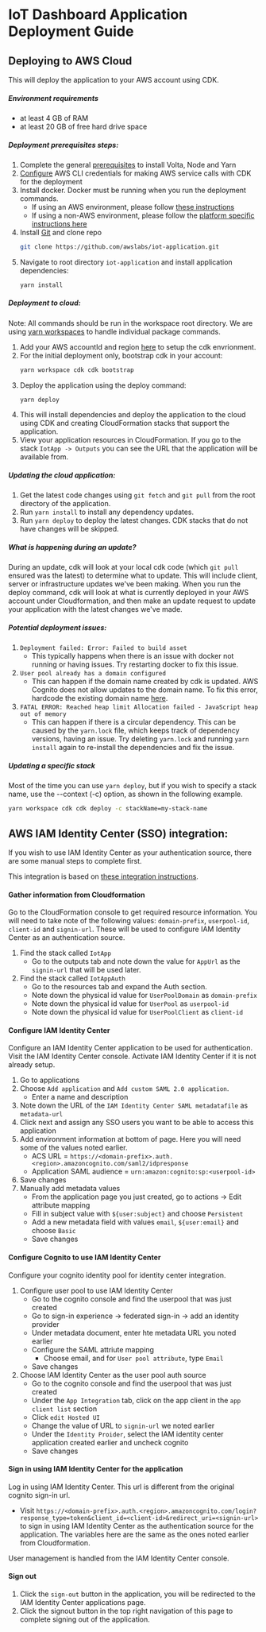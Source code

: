 # IoT Dashboard Application Deployment Guide

## Deploying to AWS Cloud

This will deploy the application to your AWS account using CDK.

##### Environment requirements

* at least 4 GB of RAM
* at least 20 GB of free hard drive space

##### Deployment prerequisites steps:

1. Complete the general [prerequisites](https://github.com/awslabs/iot-application/blob/main/README.md#prerequisites) to install Volta, Node and Yarn
1. [Configure](https://docs.aws.amazon.com/cli/latest/userguide/cli-chap-configure.html) AWS CLI credentials for making AWS service calls with CDK for the deployment
1. Install docker. Docker must be running when you run the deployment commands.
   * If using an AWS environment, please follow [these instructions](https://docs.aws.amazon.com/serverless-application-model/latest/developerguide/install-docker.html)
   * If using a non-AWS environment, please follow the [platform specific instructions here](https://docs.docker.com/engine/install/)
1. Install [Git](https://git-scm.com/book/en/v2/Getting-Started-Installing-Git) and clone repo
   ```sh
   git clone https://github.com/awslabs/iot-application.git
   ```
1. Navigate to root directory `iot-application` and install application dependencies:
   ```sh
   yarn install
   ```

##### Deployment to cloud:

Note: All commands should be run in the workspace root directory. We are using [yarn workspaces](https://classic.yarnpkg.com/lang/en/docs/workspaces/) to handle individual package commands.

1. Add your AWS accountId and region [here](https://github.com/awslabs/iot-application/blob/main/cdk/bin/cdk.ts#L17) to setup the cdk envrionment.
1. For the initial deployment only, bootstrap cdk in your account:
   ```sh
   yarn workspace cdk cdk bootstrap
   ```
1. Deploy the application using the deploy command:
   ```sh
   yarn deploy
   ```
1. This will install dependencies and deploy the application to the cloud using CDK and creating CloudFormation stacks that support the application.
1. View your application resources in CloudFormation. If you go to the stack `IotApp -> Outputs` you can see the URL that the application will be available from.

##### Updating the cloud application:
1. Get the latest code changes using `git fetch` and `git pull` from the root directory of the application.
1. Run `yarn install` to install any dependency updates.
1. Run `yarn deploy` to deploy the latest changes. CDK stacks that do not have changes will be skipped.

##### What is happening during an update?
During an update, cdk will look at your local cdk code (which `git pull` ensured was the latest) to determine what to update. This will include client, server or infrastructure updates we've been making. When you run the deploy command, cdk will look at what is currently deployed in your AWS account under Cloudformation, and then make an update request to update your application with the latest changes we've made.

##### Potential deployment issues:
1. `Deployment failed: Error: Failed to build asset`
   * This typically happens when there is an issue with docker not running or having issues. Try restarting docker to fix this issue.
1. `User pool already has a domain configured`
   * This can happen if the domain name created by cdk is updated. AWS Cognito does not allow updates to the domain name. To fix this error, hardcode the existing domain name [here](https://github.com/awslabs/iot-application/blob/main/cdk/lib/auth/auth-stack.ts#L38).
1. `FATAL ERROR: Reached heap limit Allocation failed - JavaScript heap out of memory`
   * This can happen if there is a circular dependency. This can be caused by the `yarn.lock` file, which keeps track of dependency versions, having an issue. Try deleting `yarn.lock` and running `yarn install` again to re-install the dependencies and fix the issue.

##### Updating a specific stack
Most of the time you can use `yarn deploy`, but if you wish to specify a stack name, use the --context (-c) option, as shown in the following example.

```sh
yarn workspace cdk cdk deploy -c stackName=my-stack-name
```

## AWS IAM Identity Center (SSO) integration:
If you wish to use IAM Identity Center as your authentication source, there are some manual steps to complete first.

This integration is based on [these integration instructions](https://repost.aws/knowledge-center/cognito-user-pool-iam-integration).

#### Gather information from Cloudformation
Go to the CloudFormation console to get required resource information. You will need to take note of the following values: `domain-prefix`, `userpool-id`, `client-id` and `signin-url`. These will be used to configure IAM Identity Center as an authentication source.
1. Find the stack called `IotApp`
   * Go to the outputs tab and note down the value for `AppUrl` as the `signin-url` that will be used later.
1. Find the stack called `IotAppAuth`
   * Go to the resources tab and expand the Auth section.
   * Note down the physical id value for `UserPoolDomain` as `domain-prefix`
   * Note down the physical id value for `UserPool` as `userpool-id`
   * Note down the physical id value for `UserPoolClient` as `client-id`
#### Configure IAM Identity Center
Configure an IAM Identity Center application to be used for authentication. Visit the IAM Identity Center console. Activate IAM Identity Center if it is not already setup.
1. Go to applications
1. Choose `Add application` and `Add custom SAML 2.0 application`.
   * Enter a name and description
1. Note down the URL of the `IAM Identity Center SAML metadatafile` as `metadata-url`
1. Click next and assign any SSO users you want to be able to access this application
1. Add environment information at bottom of page. Here you will need some of the values noted earlier.
   * ACS URL = `https://<domain-prefix>.auth.<region>.amazoncognito.com/saml2/idpresponse`
   * Application SAML audience = `urn:amazon:cognito:sp:<userpool-id>`
1. Save changes
1. Manually add metadata values
   * From the application page you just created, go to actions &rarr; Edit attribute mapping
   * Fill in subject value with `${user:subject}` and choose `Persistent`
   * Add a new metadata field with values `email`, `${user:email}` and choose `Basic`
   * Save changes
#### Configure Cognito to use IAM Identity Center
Configure your cognito identity pool for identity center integration.
1. Configure user pool to use IAM Identity Center
   * Go to the cognito console and find the userpool that was just created
   * Go to sign-in experience &rarr; federated sign-in &rarr; add an identity provider
   * Under metadata document, enter hte metadata URL you noted earlier
   * Configure the SAML attriute mapping
      * Choose email, and for `User pool attribute`, type `Email`
   * Save changes
1. Choose IAM Identity Center as the user pool auth source
   * Go to the cognito console and find the userpool that was just created
   * Under the `App Integration` tab, click on the app client in the `app client list` section
   * Click `edit Hosted UI`
   * Change the value of URL to `signin-url` we noted earlier
   * Under the `Identity Proider`, select the IAM identity center application created earlier and uncheck cognito
   * Save changes
#### Sign in using IAM Identity Center for the application
Log in using IAM Identity Center. This url is different from the original cognito sign-in url.
   * Visit `https://<domain-prefix>.auth.<region>.amazoncognito.com/login?response_type=token&client_id=<client-id>&redirect_uri=<signin-url>` to sign in using IAM Identity Center as the authentication source for the application. The variables here are the same as the ones noted earlier from Cloudformation.

User management is handled from the IAM Identity Center console.

#### Sign out
1. Click the `sign-out` button in the application, you will be redirected to the IAM Identity Center applications page. 
1. Click the signout button in the top right navigation of this page to complete signing out of the application.
